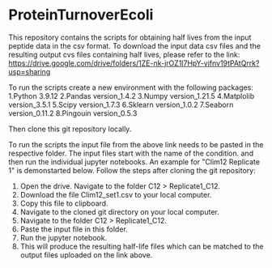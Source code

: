 # ProteinTurnoverEcoli
This repository contains the scripts for obtaining half lives from the input peptide data in the csv format. 
To download the input data csv files and the resulting output cvs files containing half lives, please refer to the link: 
https://drive.google.com/drive/folders/1ZE-nk-jrOZ1l7HpY-vifnv19tPAtQrrk?usp=sharing


To run the scripts create a new environment with the following packages: 
        1.Python 3.9.12
        2.Pandas version_1.4.2
        3.Numpy version_1.21.5
        4.Matplolib version_3.5.1
        5.Scipy version_1.7.3
        6.Sklearn version_1.0.2
        7.Seaborn version_0.11.2
        8.Pingouin version_0.5.3


Then clone this git repository locally. 

To run the scripts the input file from the above link needs to be pasted in the respective folder. The input files start with the name of the condition. 
and then run the individual jupyter notebooks. 
An example for "Clim12 Replicate 1"  is demonstarted below. Follow the steps after cloning the git repository: 
1. Open the drive. Navigate to the folder C12 > Replicate1_C12.
2. Download the file Clim12_set1.csv to your local computer.
3. Copy this file to clipboard.
4. Navigate to the cloned git directory on your local computer.
5. Navigate to the folder C12 > Replicate1_C12.
6. Paste the input file in this folder.
7. Run the jupyter notebook.
8. This will produce the resulting half-life files which can be matched to the output files uploaded on the link above. 



